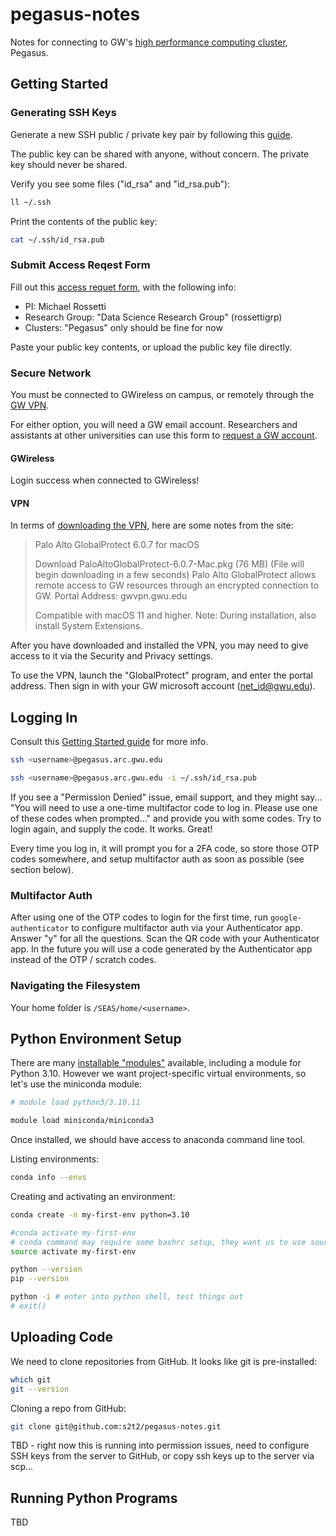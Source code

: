 # pegasus-notes

Notes for connecting to GW's [high performance computing cluster](https://hpc.gwu.edu), Pegasus.

## Getting Started

### Generating SSH Keys

Generate a new SSH public / private key pair by following this [guide](https://docs.github.com/en/authentication/connecting-to-github-with-ssh/generating-a-new-ssh-key-and-adding-it-to-the-ssh-agent).

The public key can be shared with anyone, without concern. The private key should never be shared.

Verify you see some files ("id_rsa" and "id_rsa.pub"):

```sh
ll ~/.ssh
```

Print the contents of the public key:

```sh
cat ~/.ssh/id_rsa.pub
```

### Submit Access Reqest Form

Fill out this [access requet form](https://hpc.gwu.edu/getting-access/), with the following info:

  + PI: Michael Rossetti
  + Research Group: "Data Science Research Group" (rossettigrp)
  + Clusters: "Pegasus" only should be fine for now

Paste your public key contents, or upload the public key file directly.

### Secure Network

You must be connected to GWireless on campus, or remotely through the [GW VPN](https://it.gwu.edu/vpn-global-protect).

For either option, you will need a GW email account. Researchers and assistants at other universities can use this form to [request a GW account](https://my.gwu.edu/mod/accounts/affiliates/index.cfm).

#### GWireless

Login success when connected to GWireless!

#### VPN

In terms of [downloading the VPN](https://it.gwu.edu/vpn-global-protect), here are some notes from the site:

> Palo Alto GlobalProtect 6.0.7 for macOS
>
> Download PaloAltoGlobalProtect-6.0.7-Mac.pkg (76 MB) (File will begin downloading in a few seconds)
> Palo Alto GlobalProtect allows remote access to GW resources through an encrypted connection to GW. Portal Address: gwvpn.gwu.edu
>
>Compatible with macOS 11 and higher. Note: During installation, also install System Extensions.

After you have downloaded and installed the VPN, you may need to give access to it via the Security and Privacy settings.

To use the VPN, launch the "GlobalProtect" program, and enter the portal address. Then sign in with your GW microsoft account (net_id@gwu.edu).


## Logging In

Consult this [Getting Started guide](https://hpc.gwu.edu/documentation/getting-started-guide/) for more info.


```sh
ssh <username>@pegasus.arc.gwu.edu

ssh <username>@pegasus.arc.gwu.edu -i ~/.ssh/id_rsa.pub
```

If you see a "Permission Denied" issue, email support, and they might say... "You will need to use a one-time multifactor code to log in. Please use one of these codes when prompted..." and provide you with some codes. Try to login again, and supply the code. It works. Great!

Every time you log in, it will prompt you for a 2FA code, so store those OTP codes somewhere, and setup multifactor auth as soon as possible (see section below).

### Multifactor Auth

After using one of the OTP codes to login for the first time, run `google-authenticator` to configure multifactor auth via your Authenticator app. Answer "y" for all the questions. Scan the QR code with your Authenticator app. In the future you will use a code generated by the Authenticator app instead of the OTP / scratch codes.

### Navigating the Filesystem

Your home folder is `/SEAS/home/<username>`.





## Python Environment Setup

There are many [installable "modules"](https://hpc.gwu.edu/available-modules/) available, including a module for Python 3.10. However we want project-specific virtual environments, so let's use the miniconda module:

```sh
# module load python3/3.10.11

module load miniconda/miniconda3
```

Once installed, we should have access to anaconda command line tool.

Listing environments:

```sh
conda info --envs
```

Creating and activating an environment:

```sh
conda create -n my-first-env python=3.10

#conda activate my-first-env
# conda command may require some bashrc setup, they want us to use source instead:
source activate my-first-env

python --version
pip --version

python -i # enter into python shell, test things out
# exit()
```












## Uploading Code

We need to clone repositories from GitHub. It looks like git is pre-installed:

```sh
which git
git --version
```

Cloning a repo from GitHub:

```sh
git clone git@github.com:s2t2/pegasus-notes.git
```

TBD - right now this is running into permission issues, need to configure SSH keys from the server to GitHub, or copy ssh keys up to the server via scp...

## Running Python Programs

TBD

